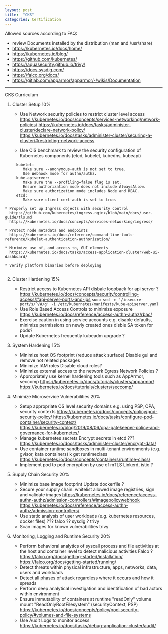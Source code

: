 ```yaml
---
layout: post
title:  "CKS"
categories: Certification
---
```



Allowed sources according to FAQ:
* review Documents installed by the distribution (man and /usr/share)
* https://kubernetes.io/docs/home/
* https://kubernetes.io/blog/
* https://github.com/kubernetes/
* https://aquasecurity.github.io/trivy/
* https://docs.sysdig.com/
* https://falco.org/docs/
* https://gitlab.com/apparmor/apparmor/-/wikis/Documentation

---

CKS Curriculum
1. Cluster Setup 10%
    * Use Network security policies to restrict cluster level access
      https://kubernetes.io/docs/concepts/services-networking/network-policies/
      https://kubernetes.io/docs/tasks/administer-cluster/declare-network-policy/
      https://kubernetes.io/docs/tasks/administer-cluster/securing-a-cluster/#restricting-network-access

    * Use CIS benchmark to review the security configuration of Kubernetes components (etcd, kubelet, kubedns, kubeapi)
```
     kubelet:
        Make sure --anonymous-auth is not set to true.
        Use Webhook mode for authn/authz.
     kube-apiserver:
        Make sure the --profiling=false flag is set.
        Ensure authorization mode does not include AlwaysAllow.
        Make sure authorization mode includes Node and RBAC.
     etcd:
        Make sure client-cert-auth is set to true.
```
    * Properly set up Ingress objects with security control
      https://github.com/kubernetes/ingress-nginx/blob/main/docs/user-guide/tls.md
      https://kubernetes.io/docs/concepts/services-networking/ingress/

    * Protect node metadata and endpoints
      https://kubernetes.io/docs/reference/command-line-tools-reference/kubelet-authentication-authorization/

    * Minimize use of, and access to, GUI elements
      https://kubernetes.io/docs/tasks/access-application-cluster/web-ui-dashboard/

    * Verify platform binaries before deploying
      -

2. Cluster Hardening 15%
   * Restrict access to Kubernetes API
      disbale loopback for api server ? https://kubernetes.io/docs/concepts/security/controlling-access/#api-server-ports-and-ips
      `sudo sed -e '/insecure-port/s/^/#/g' -i /etc/kubernetes/manifests/kube-apiserver.yaml`
   * Use Role Based Access Controls to minimize exposure
      https://kubernetes.io/docs/reference/access-authn-authz/rbac/
   * Exercise caution in using service accounts e.g. disable defaults, minimize permissions on newly created ones
      disble SA token for pods?
   * Update Kubernetes frequently
       kubeadm upgrade ?

3. System Hardening 15%
   * Minimize host OS footprint (reduce attack surface)
      Disable gui and remove not related packages
   * Minimize IAM roles
      Disable cloud roles?
   * Minimize external access to the network
      Egress Network Policies ?
   * Appropriately use kernel hardening tools such as AppArmor, seccomp
     https://kubernetes.io/docs/tutorials/clusters/apparmor/
     https://kubernetes.io/docs/tutorials/clusters/seccomp/

4. Minimize Microservice Vulnerabilities 20%
   * Setup appropriate OS level security domains e.g. using PSP, OPA, security contexts
      https://kubernetes.io/docs/concepts/policy/pod-security-policy/
      https://kubernetes.io/docs/tasks/configure-pod-container/security-context/
      https://kubernetes.io/blog/2019/08/06/opa-gatekeeper-policy-and-governance-for-kubernetes/
   * Manage kubernetes secrets
      Encrypt secrets in etcd  ???
      https://kubernetes.io/docs/tasks/administer-cluster/encrypt-data/
   * Use container runtime sandboxes in multi-tenant environments (e.g. gvisor, kata containers)
      k get runtimeclass
      https://kubernetes.io/docs/concepts/containers/runtime-class/
   * Implement pod to pod encryption by use of mTLS
      Linkerd, istio ?
5. Supply Chain Security 20%
   * Minimize base image footprint
      Update dockerfile ?
   * Secure your supply chain: whitelist allowed image registries, sign and validate images
     https://kubernetes.io/docs/reference/access-authn-authz/admission-controllers/#imagepolicywebhook
     https://kubernetes.io/docs/reference/access-authn-authz/admission-controllers/
   * Use static analysis of user workloads (e.g. kubernetes resources, docker files)
      ??? falco ?? sysdig ? trivy
   * Scan images for known vulnerabilities
      trivy

6. Monitoring, Logging and Runtime Security 20%
   * Perform behavioral analytics of syscall process and file activities at the host and container level to detect malicious activities
       Falco ?
       https://falco.org/docs/getting-started/installation/
       https://falco.org/docs/getting-started/running/
   * Detect threats within physical infrastructure, apps, networks, data, users and workloads
   * Detect all phases of attack regardless where it occurs and how it spreads
   * Perform deep analytical investigation and identification of bad actors within environment
   * Ensure immutability of containers at runtime
      "readOnly" volume mount
      "ReadOnlyRootFilesystem" (securityContext, PSP) https://kubernetes.io/docs/concepts/policy/pod-security-policy/#volumes-and-file-systems
   * Use Audit Logs to monitor access
     https://kubernetes.io/docs/tasks/debug-application-cluster/audit/
